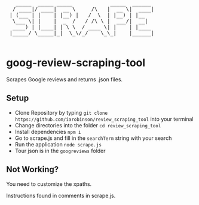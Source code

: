 <pre>
   _____  _____ _____            _____  ______ 
  / ____|/ ____|  __ \     /\   |  __ \|  ____|
 | (___ | |    | |__) |   /  \  | |__) | |__   
  \___ \| |    |  _  /   / /\ \ |  ___/|  __|  
  ____) | |____| | \ \  / ____ \| |    | |____ 
 |_____/ \_____|_|  \_\/_/    \_\_|    |______|
                                               
</pre>

# goog-review-scraping-tool

Scrapes Google reviews and returns .json files.

## Setup

- Clone Repository by typing `git clone https://github.com/iarobinson/review_scraping_tool` into your terminal
- Change directories into the folder `cd review_scraping_tool`
- Install dependencies `npm i`
- Go to scrape.js and fill in the `searchTerm` string with your search
- Run the application `node scrape.js`
- Tour json is in the `googreviews` folder

## Not Working?

You need to customize the xpaths.

Instructions found in comments in scrape.js.